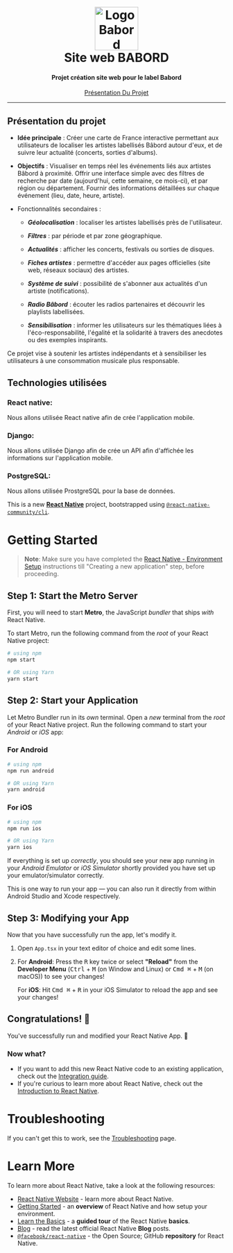 <h1 align="center">
  <br>
  <img src="https://www.label-babord.fr/wp-content/uploads/2022/11/cropped-logo-label-babord-circuit-court-musical-producteurs-musique-nouvelle-aquitaine.png" alt="Logo Babord" width=100></a><br>
    Site web BABORD
  <br>
</h1>

<h4 align="center">Projet création site web pour le label Babord</h4>

<p align="center">
  <a href="#présentation-du-projet">Présentation Du Projet</a>
</p>

** **

## Présentation du projet

- **Idée principale** : Créer une carte de France interactive permettant aux utilisateurs de localiser les artistes labellisés Bâbord autour d'eux, et de suivre leur actualité (concerts, sorties d'albums).

- **Objectifs** :
Visualiser en temps réel les événements liés aux artistes Bâbord à proximité.
Offrir une interface simple avec des filtres de recherche par date (aujourd'hui, cette semaine, ce mois-ci), et par région ou département.
Fournir des informations détaillées sur chaque événement (lieu, date, heure, artiste).

- Fonctionnalités secondaires :
  - ***Géolocalisation*** : localiser les artistes labellisés près de l'utilisateur.

  - ***Filtres*** : par période et par zone géographique.
    
  - ***Actualités*** : afficher les concerts, festivals ou sorties de disques.
    
  - ***Fiches artistes*** : permettre d'accéder aux pages officielles (site web, réseaux sociaux) des artistes.
    
  - ***Système de suivi*** : possibilité de s'abonner aux actualités d'un artiste (notifications).
    
  - ***Radio Bâbord*** : écouter les radios partenaires et découvrir les playlists labellisées.
    
  - ***Sensibilisation*** : informer les utilisateurs sur les thématiques liées à l'éco-responsabilité, l'égalité et la solidarité à travers des anecdotes ou des exemples inspirants.

Ce projet vise à soutenir les artistes indépendants et à sensibiliser les utilisateurs à une consommation musicale plus responsable.


## Technologies utilisées

### React native:
Nous allons utilisée React native afin de crée l'application mobile.

### Django:
Nous allons utilisée Django afin de crée un API afin d'affichée les informations sur l'application mobile.

### PostgreSQL:
Nous allons utilisée ProstgreSQL pour la base de données.



This is a new [**React Native**](https://reactnative.dev) project, bootstrapped using [`@react-native-community/cli`](https://github.com/react-native-community/cli).

# Getting Started

>**Note**: Make sure you have completed the [React Native - Environment Setup](https://reactnative.dev/docs/environment-setup) instructions till "Creating a new application" step, before proceeding.

## Step 1: Start the Metro Server

First, you will need to start **Metro**, the JavaScript _bundler_ that ships _with_ React Native.

To start Metro, run the following command from the _root_ of your React Native project:

```bash
# using npm
npm start

# OR using Yarn
yarn start
```

## Step 2: Start your Application

Let Metro Bundler run in its _own_ terminal. Open a _new_ terminal from the _root_ of your React Native project. Run the following command to start your _Android_ or _iOS_ app:

### For Android

```bash
# using npm
npm run android

# OR using Yarn
yarn android
```

### For iOS

```bash
# using npm
npm run ios

# OR using Yarn
yarn ios
```

If everything is set up _correctly_, you should see your new app running in your _Android Emulator_ or _iOS Simulator_ shortly provided you have set up your emulator/simulator correctly.

This is one way to run your app — you can also run it directly from within Android Studio and Xcode respectively.

## Step 3: Modifying your App

Now that you have successfully run the app, let's modify it.

1. Open `App.tsx` in your text editor of choice and edit some lines.
2. For **Android**: Press the <kbd>R</kbd> key twice or select **"Reload"** from the **Developer Menu** (<kbd>Ctrl</kbd> + <kbd>M</kbd> (on Window and Linux) or <kbd>Cmd ⌘</kbd> + <kbd>M</kbd> (on macOS)) to see your changes!

   For **iOS**: Hit <kbd>Cmd ⌘</kbd> + <kbd>R</kbd> in your iOS Simulator to reload the app and see your changes!

## Congratulations! :tada:

You've successfully run and modified your React Native App. :partying_face:

### Now what?

- If you want to add this new React Native code to an existing application, check out the [Integration guide](https://reactnative.dev/docs/integration-with-existing-apps).
- If you're curious to learn more about React Native, check out the [Introduction to React Native](https://reactnative.dev/docs/getting-started).

# Troubleshooting

If you can't get this to work, see the [Troubleshooting](https://reactnative.dev/docs/troubleshooting) page.

# Learn More

To learn more about React Native, take a look at the following resources:

- [React Native Website](https://reactnative.dev) - learn more about React Native.
- [Getting Started](https://reactnative.dev/docs/environment-setup) - an **overview** of React Native and how setup your environment.
- [Learn the Basics](https://reactnative.dev/docs/getting-started) - a **guided tour** of the React Native **basics**.
- [Blog](https://reactnative.dev/blog) - read the latest official React Native **Blog** posts.
- [`@facebook/react-native`](https://github.com/facebook/react-native) - the Open Source; GitHub **repository** for React Native.
